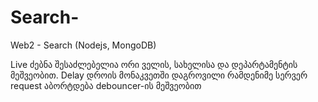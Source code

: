 # Search-
Web2 -  Search (Nodejs, MongoDB)

Live ძებნა შესაძლებელია ორი ველის, სახელისა და დეპარტამენტის მეშვეობით.
Delay დროის მონაკვეთში დაგროვილი რამდენიმე სერვერ request აბორტდება debouncer-ის მეშვეობით
